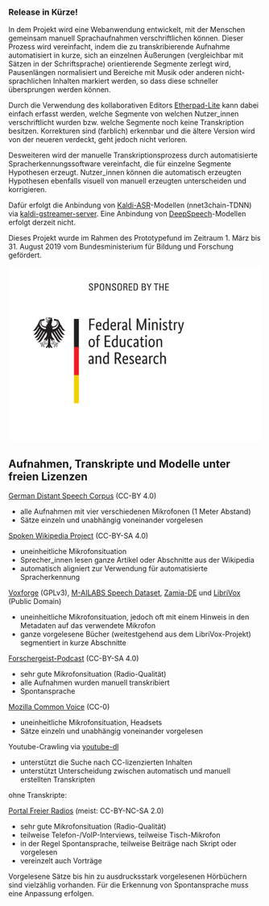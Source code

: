 ### Release in Kürze!

In dem Projekt wird eine Webanwendung entwickelt, mit der Menschen gemeinsam manuell Sprachaufnahmen verschriftlichen können. Dieser Prozess wird vereinfacht, indem die zu transkribierende Aufnahme automatisiert in kurze, sich an einzelnen Äußerungen (vergleichbar mit Sätzen in der Schriftsprache) orientierende Segmente zerlegt wird, Pausenlängen normalisiert und Bereiche mit Musik oder anderen nicht-sprachlichen Inhalten markiert werden, so dass diese schneller übersprungen werden können.

Durch die Verwendung des kollaborativen Editors [Etherpad-Lite](https://github.com/ether/etherpad-lite) kann dabei einfach erfasst werden, welche Segmente von welchen Nutzer_innen verschriftlicht wurden bzw. welche Segmente noch keine Transkription besitzen. Korrekturen sind (farblich) erkennbar und die ältere Version wird von der neueren verdeckt, geht jedoch nicht verloren.

Desweiteren wird der manuelle Transkriptionsprozess durch automatisierte Spracherkennungssoftware vereinfacht, die für einzelne Segmente Hypothesen erzeugt. Nutzer_innen können die automatisch erzeugten Hypothesen ebenfalls visuell von manuell erzeugten unterscheiden und korrigieren.

Dafür erfolgt die Anbindung von [Kaldi-ASR](https://github.com/kaldi-asr/kaldi)-Modellen (nnet3chain-TDNN) via [kaldi-gstreamer-server](https://github.com/alumae/kaldi-gstreamer-server). Eine Anbindung von [DeepSpeech](https://github.com/mozilla/DeepSpeech/)-Modellen erfolgt derzeit nicht.

Dieses Projekt wurde im Rahmen des Prototypefund im Zeitraum 1. März bis 31. August 2019 vom Bundesministerium für Bildung und Forschung gefördert.

![BMBF Logo](BMBF_gefoerdert_2017_en.svg "BMBF Logo")

## Aufnahmen, Transkripte und Modelle unter freien Lizenzen


[German Distant Speech Corpus](https://github.com/uhh-lt/kaldi-tuda-de/) (CC-BY 4.0)

  * alle Aufnahmen mit vier verschiedenen Mikrofonen (1 Meter Abstand)
  * Sätze einzeln und unabhängig voneinander vorgelesen

[Spoken Wikipedia Project](https://nats.gitlab.io/swc/) (CC-BY-SA 4.0)

  * uneinheitliche Mikrofonsituation
  * Sprecher_innen lesen ganze Artikel oder Abschnitte aus der Wikipedia
  * automatisch aligniert zur Verwendung für automatisierte Spracherkennung

[Voxforge](http://www.voxforge.org/de/Downloads) (GPLv3), [M-AILABS Speech Dataset](https://www.caito.de/2019/01/the-m-ailabs-speech-dataset/), [Zamia-DE](https://goofy.zamia.org/zamia-speech/corpora/zamia_de/) und [LibriVox](https://librivox.org) (Public Domain)

  * uneinheitliche Mikrofonsituation, jedoch oft mit einem Hinweis in den Metadaten auf das verwendete Mikrofon
  * ganze vorgelesene Bücher (weitestgehend aus dem LibriVox-Projekt) segmentiert in kurze Abschnitte

[Forschergeist-Podcast](https://forschergeist.de/archiv/) (CC-BY-SA 4.0)

  * sehr gute Mikrofonsituation (Radio-Qualität)
  * alle Aufnahmen wurden manuell transkribiert
  * Spontansprache

[Mozilla Common Voice](https://voice.mozilla.org/de/datasets) (CC-0)

  * uneinheitliche Mikrofonsituation, Headsets
  * Sätze einzeln und unabhängig voneinander vorgelesen

Youtube-Crawling via [youtube-dl](https://github.com/rg3/youtube-dl)

  * unterstützt die Suche nach CC-lizenzierten Inhalten
  * unterstützt Unterscheidung zwischen automatisch und manuell erstellten Transkripten

ohne Transkripte:

[Portal Freier Radios](https://www.freie-radios.net/portal/archiv.php) (meist: CC-BY-NC-SA 2.0)

  * sehr gute Mikrofonsituation (Radio-Qualität)
  * teilweise Telefon-/VoIP-Interviews, teilweise Tisch-Mikrofon
  * in der Regel Spontansprache, teilweise Beiträge nach Skript oder vorgelesen
  * vereinzelt auch Vorträge

Vorgelesene Sätze bis hin zu ausdrucksstark vorgelesenen Hörbüchern sind vielzählig vorhanden. Für die Erkennung von Spontansprache muss eine Anpassung erfolgen.
